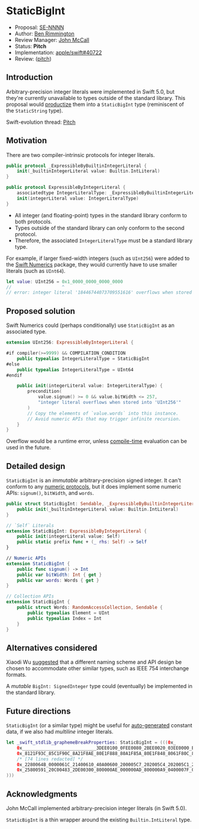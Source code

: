 # StaticBigInt

* Proposal: [SE-NNNN](NNNN-staticbigint.md)
* Author: [Ben Rimmington](https://github.com/benrimmington)
* Review Manager: [John McCall](https://github.com/rjmccall)
* Status: **Pitch**
* Implementation: [apple/swift#40722](https://github.com/apple/swift/pull/40722)
* Review: ([pitch](https://forums.swift.org/t/staticbigint/54545))

## Introduction

Arbitrary-precision integer literals were implemented in Swift 5.0, but they're currently unavailable to types outside of the standard library. This proposal would [productize][] them into a `StaticBigInt` type (reminiscent of the `StaticString` type).

Swift-evolution thread: [Pitch](https://forums.swift.org/t/staticbigint/54545)

## Motivation

There are two compiler-intrinsic protocols for integer literals.

```swift
public protocol _ExpressibleByBuiltinIntegerLiteral {
    init(_builtinIntegerLiteral value: Builtin.IntLiteral)
}

public protocol ExpressibleByIntegerLiteral {
    associatedtype IntegerLiteralType: _ExpressibleByBuiltinIntegerLiteral
    init(integerLiteral value: IntegerLiteralType)
}
```

- All integer (and floating-point) types in the standard library conform to both protocols.
- Types outside of the standard library can only conform to the second protocol.
- Therefore, the associated `IntegerLiteralType` must be a standard library type.

For example, if larger fixed-width integers (such as `UInt256`) were added to the [Swift Numerics][] package, they would currently have to use smaller literals (such as `UInt64`).

```swift
let value: UInt256 = 0x1_0000_0000_0000_0000
//                   ^
// error: integer literal '18446744073709551616' overflows when stored into 'UInt256'
```

## Proposed solution

Swift Numerics could (perhaps conditionally) use `StaticBigInt` as an associated type.

```swift
extension UInt256: ExpressibleByIntegerLiteral {

#if compiler(>=9999) && COMPILATION_CONDITION
    public typealias IntegerLiteralType = StaticBigInt
#else
    public typealias IntegerLiteralType = UInt64
#endif

    public init(integerLiteral value: IntegerLiteralType) {
        precondition(
            value.signum() >= 0 && value.bitWidth <= 257,
            "integer literal overflows when stored into 'UInt256'"
        )
        // Copy the elements of `value.words` into this instance.
        // Avoid numeric APIs that may trigger infinite recursion.
    }
}
```

Overflow would be a runtime error, unless [compile-time][] evaluation can be used in the future.

## Detailed design

`StaticBigInt` is an *immutable* arbitrary-precision signed integer. It can't conform to any [numeric protocols][], but it does implement some numeric APIs: `signum()`, `bitWidth`, and `words`.

```swift
public struct StaticBigInt: Sendable, _ExpressibleByBuiltinIntegerLiteral {
    public init(_builtinIntegerLiteral value: Builtin.IntLiteral)
}

// `Self` Literals
extension StaticBigInt: ExpressibleByIntegerLiteral {
    public init(integerLiteral value: Self)
    public static prefix func + (_ rhs: Self) -> Self
}

// Numeric APIs
extension StaticBigInt {
    public func signum() -> Int
    public var bitWidth: Int { get }
    public var words: Words { get }
}

// Collection APIs
extension StaticBigInt {
    public struct Words: RandomAccessCollection, Sendable {
        public typealias Element = UInt
        public typealias Index = Int
    }
}
```

## Alternatives considered

Xiaodi Wu [suggested](https://forums.swift.org/t/staticbigint/54545/23) that a different naming scheme and API design be chosen to accommodate other similar types, such as IEEE 754 interchange formats.

A *mutable* `BigInt: SignedInteger` type could (eventually) be implemented in the standard library.

## Future directions

`StaticBigInt` (or a similar type) might be useful for [auto-generated][] constant data, if we also had *multiline* integer literals.

```swift
let _swift_stdlib_graphemeBreakProperties: StaticBigInt = (((0x_
    0x____________________________3DEE0100_0FEE0080_2BEE0020_03EE0000_B701F947_ // 620...616
    0x_8121F93C_85C1F90C_8A21F8AE_80E1F888_80A1F85A_80E1F848_8061F80C_8541F7D5_ // 615...608
    /* [74 lines redacted] */
    0x_2280064B_0000061C_21400610_40A00600_200005C7_202005C4_202005C1_200005BF_ // 15...8
    0x_25800591_20C00483_2DE00300_800000AE_000000AD_800000A9_0400007F_03E00000_ // 7...0
)))
```

## Acknowledgments

John McCall implemented arbitrary-precision integer literals (in Swift 5.0).

`StaticBigInt` is a thin wrapper around the existing `Builtin.IntLiteral` type.

<!----------------------------------------------------------------------------->

[auto-generated]: <https://github.com/apple/swift/blob/4a451829f889a09b18a0d88bec234029c51cea9c/stdlib/public/stubs/Unicode/Common/GraphemeData.h>

[compile-time]: <https://forums.swift.org/t/pitch-compile-time-constant-values/53606>

[numeric protocols]: <https://developer.apple.com/documentation/swift/swift_standard_library/numbers_and_basic_values/numeric_protocols>

[productize]: <https://forums.swift.org/t/how-to-find-rounding-error-in-floating-point-integer-literal-initializer/42039/8>

[Swift Numerics]: <https://github.com/apple/swift-numerics/issues/4>
